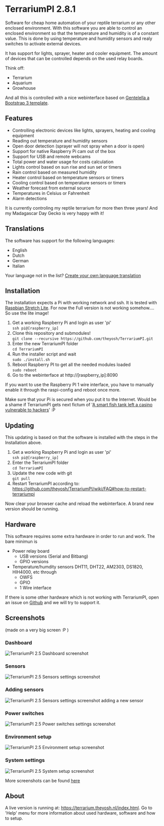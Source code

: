# TerrariumPI 2.8.1
Software for cheap home automation of your reptile terrarium or any other enclosed environment. With this software you are able to control an enclosed environment so that the temperature and humidity is of a constant value. This is done by using temperature and humidity sensors and realy switches to activate external devices.

It has support for lights, sprayer, heater and cooler equipment. The amount of devices that can be controlled depends on the used relay boards.

Think off:
- Terrarium
- Aquarium
- Growhouse

And all this is controlled with a nice webinterface based on [Gentelella a Bootstrap 3 template](https://github.com/puikinsh/gentelella/).
## Features
- Controlling electronic devices like lights, sprayers, heating and cooling equipment
- Reading out temperature and humidity sensors
- Open door detection (sprayer will not spray when a door is open)
- Support for native Raspberry Pi cam out of the box
- Support for USB and remote webcams
- Total power and water usage for costs calculation
- Lights control based on sun rise and sun set or timers
- Rain control based on measured humidity
- Heater control based on temperature sensors or timers
- Cooling control based on temperature sensors or timers
- Weather forecast from external source
- Temperatures in Celsius or Fahrenheit
- Alarm detections

It is currently controling my reptile terrarium for more then three years! And my Madagascar Day Gecko is very happy with it!

## Translations
The software has support for the following languages:
- English
- Dutch
- German
- Italian

Your language not in the list? [Create your own language translation](https://github.com/theyosh/TerrariumPI/wiki/Translations)

## Installation
The installation expects a Pi with working network and ssh. It is tested with [Raspbian Stretch Lite](https://www.raspberrypi.org/downloads/raspbian/). For now the Full version is not working somehow.... So use the lite image!
1. Get a working Raspberry Pi and login as user 'pi'  
  `ssh pi@[raspberry_ip]`
2. Clone this repository and submodules!  
  `git clone --recursive https://github.com/theyosh/TerrariumPI.git`
3. Enter the new TerrariumPI folder  
  `cd TerrariumPI`
4. Run the installer script and wait  
  `sudo ./install.sh`
5. Reboot Raspberry PI to get all the needed modules loaded  
  `sudo reboot`
6. Go to the webinterface at http://[raspberry_ip]:8090

If you want to use the Raspberry PI 1 wire interface, you have to manually enable it through the raspi-config and reboot once more.

Make sure that your Pi is secured when you put it to the Internet. Would be a shame if TerrariumPI gets next fictum of '[A smart fish tank left a casino vulnerable to hackers](http://money.cnn.com/2017/07/19/technology/fish-tank-hack-darktrace/index.html)' :P

## Updating
This updating is based on that the software is installed with the steps in the Installation above.
1. Get a working Raspberry Pi and login as user 'pi'  
  `ssh pi@[raspberry_ip]`
2. Enter the TerrariumPI folder  
  `cd TerrariumPI`
3. Update the new code with git  
  `git pull`
4. Restart TerrariumPI according to: https://github.com/theyosh/TerrariumPI/wiki/FAQ#how-to-restart-terrariumpi

Now clear your browser cache and reload the webinterface. A brand new version should be running.

## Hardware
This software requires some extra hardware in order to run and work. The bare minimun is
- Power relay board
  - USB versions (Serial and Bitbang)
  - GPIO versions
- Temperature/humdity sensors DHT11, DHT22, AM2303, DS1820, HIH4000, etc through
  - OWFS
  - GPIO
  - 1 Wire interface

If there is some other hardware which is not working with TerrariumPI, open an issue on [Github](https://github.com/theyosh/TerrariumPI/issues) and we will try to support it.

## Screenshots
(made on a very big screen :P )
### Dashboard
![TerrariumPI 2.5 Dashboard screenshot](screenshots/Dashboard.png)
### Sensors
![TerrariumPI 2.5 Sensors settings screenshot](screenshots/Temperature_sensors_list.png)
### Adding sensors
![TerrariumPI 2.5 Sensors settings screenshot adding a new sensor](screenshots/Sensor_settings_add_sensor.png)
### Power switches
![TerrariumPI 2.5 Power switches settings screenshot](screenshots/Switch_settings.png)
### Environment setup
![TerrariumPI 2.5 Environment setup screenshot](screenshots/Environment_setup.png)
### System settings
![TerrariumPI 2.5 System setup screenshot](screenshots/System_setup.png)

More screenshots can be found [here](https://github.com/theyosh/TerrariumPI/tree/master/screenshots)

## About
A live version is running at: https://terrarium.theyosh.nl/index.html. Go to 'Help' menu for more information about used hardware, software and how to setup.
